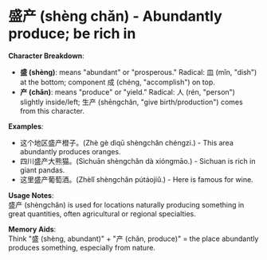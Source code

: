 # **盛产 (shèng chǎn) - Abundantly produce; be rich in**

**Character Breakdown**:  
- **盛 (shèng)**: means "abundant" or "prosperous." Radical: 皿 (mǐn, "dish") at the bottom; component 成 (chéng, "accomplish") on top.  
- **产 (chǎn)**: means "produce" or "yield." Radical: 人 (rén, "person") slightly inside/left; 生产 (shēngchǎn, "give birth/production") comes from this character.

**Examples**:  
- 这个地区盛产橙子。(Zhè gè dìqū shèngchǎn chéngzi.) - This area abundantly produces oranges.  
- 四川盛产大熊猫。(Sìchuān shèngchǎn dà xióngmāo.) - Sichuan is rich in giant pandas.  
- 这里盛产葡萄酒。(Zhèlǐ shèngchǎn pútáojiǔ.) - Here is famous for wine.

**Usage Notes**:  
盛产 (shèngchǎn) is used for locations naturally producing something in great quantities, often agricultural or regional specialties.

**Memory Aids**:  
Think "盛 (shèng, abundant)" + "产 (chǎn, produce)" = the place abundantly produces something, especially from nature.